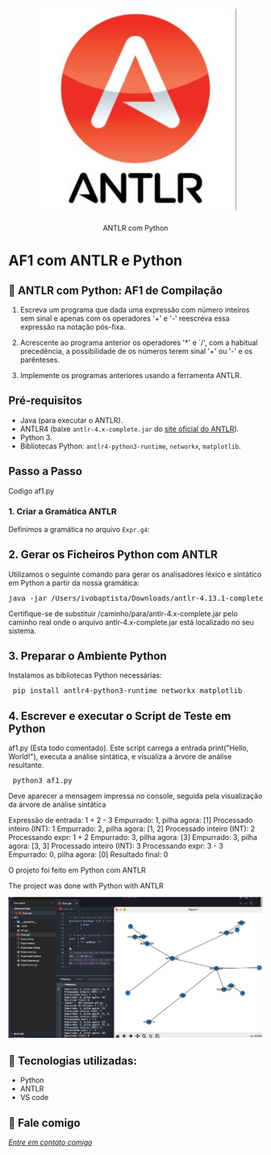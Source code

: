 <h1 align="center">
    <img width="400" src="antlr.png" />
</h1>


<p align="center">
ANTLR com Python

# AF1 com ANTLR e Python
    

</p>

📌 ANTLR com Python: AF1 de Compilação
------------------
1. Escreva um programa que dada uma expressão com número inteiros sem sinal e apenas com os operadores '+' e '-' reescreva essa expressão na notação pós-fixa.

2. Acrescente ao programa anterior os operadores '*' e ´/', com a habitual precedência, a possibilidade de os números terem sinal '+' ou '-' e os parênteses.

3. Implemente os programas anteriores usando a ferramenta ANTLR.


## Pré-requisitos

- Java (para executar o ANTLR).
- ANTLR4 (baixe `antlr-4.x-complete.jar` do [site oficial do ANTLR](https://www.antlr.org/)).
- Python 3.
- Bibliotecas Python: `antlr4-python3-runtime`, `networkx`, `matplotlib`.

## Passo a Passo

Codigo af1.py

### 1. Criar a Gramática ANTLR

Definimos a gramática no arquivo `Expr.g4`:
 
## 2. Gerar os Ficheiros Python com ANTLR

Utilizamos o seguinte comando para gerar os analisadores léxico e sintático em Python a partir da nossa gramática:

<pre>java -jar /Users/ivobaptista/Downloads/antlr-4.13.1-complete.jar -Dlanguage=Python3 Expr.g4 </pre>

Certifique-se de substituir /caminho/para/antlr-4.x-complete.jar pelo caminho real onde o arquivo antlr-4.x-complete.jar está localizado no seu sistema.

## 3. Preparar o Ambiente Python

Instalamos as bibliotecas Python necessárias:

<pre> pip install antlr4-python3-runtime networkx matplotlib </pre>

## 4. Escrever e executar o Script de Teste em Python

af1.py (Esta todo comentado). Este script carrega a entrada print("Hello, World!"), executa a análise sintática, e visualiza a árvore de análise resultante.

<pre> python3 af1.py </pre>

Deve aparecer a mensagem impressa no console, seguida pela visualização da árvore de análise sintática

Expressão de entrada: 1 + 2 - 3
Empurrado: 1, pilha agora: [1]
Processado inteiro (INT): 1
Empurrado: 2, pilha agora: [1, 2]
Processado inteiro (INT): 2
Processando expr: 1 + 2
Empurrado: 3, pilha agora: [3]
Empurrado: 3, pilha agora: [3, 3]
Processado inteiro (INT): 3
Processando expr: 3 - 3
Empurrado: 0, pilha agora: [0]
Resultado final: 0



O projeto foi feito em Python com ANTLR


The project was done with Python with ANTLR


<img src="print.png" alt="page-home">


🔧 Tecnologias utilizadas:
------------------

- Python
- ANTLR 
- VS code

💬 Fale comigo
------------------
[*Entre em contato comigo*](https://www.linkedin.com/in/ivo-baptista-3712144/)

